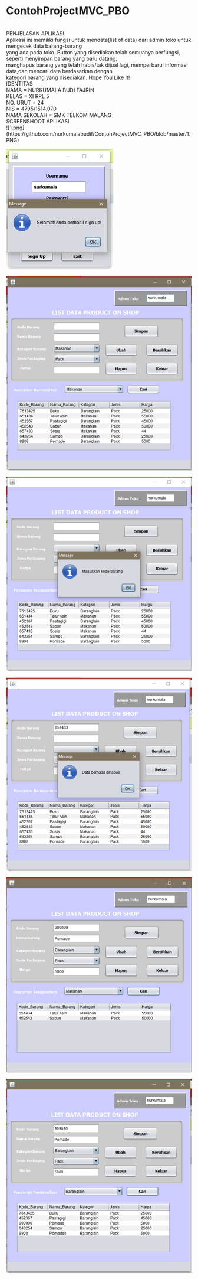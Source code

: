 # ContohProjectMVC_PBO
<br>
PENJELASAN APLIKASI
<br>
Aplikasi ini memiliki fungsi untuk mendata(list of data) dari admin toko untuk mengecek data barang-barang
<br>
yang ada pada toko. Button yang disediakan telah semuanya berfungsi, seperti menyimpan barang yang baru datang,
<br>
manghapus barang yang telah habis/tak dijual lagi, memperbarui informasi data,dan mencari data berdasarkan dengan 
<br>
kategori barang yang disediakan. Hope You Like It!
<br>
IDENTITAS
<br>NAMA = NURKUMALA BUDI FAJRIN
<br>KELAS = XI RPL 5
<br>NO. URUT = 24
<br>NIS = 4795/1514.070
<br>NAMA SEKOLAH = SMK TELKOM MALANG
<br>
SCREENSHOOT APLIKASI
<br>
![1.png](https://github.com/nurkumalabudif/ContohProjectMVC_PBO/blob/master/1.PNG)

![2.png](https://github.com/nurkumalabudif/ContohProjectMVC_PBO/blob/master/2.PNG)

![3.png](https://github.com/nurkumalabudif/ContohProjectMVC_PBO/blob/master/3.PNG)

![4.png](https://github.com/nurkumalabudif/ContohProjectMVC_PBO/blob/master/4.PNG)

![5.png](https://github.com/nurkumalabudif/ContohProjectMVC_PBO/blob/master/5.PNG)

![6.png](https://github.com/nurkumalabudif/ContohProjectMVC_PBO/blob/master/6.PNG)

![7.png](https://github.com/nurkumalabudif/ContohProjectMVC_PBO/blob/master/7.PNG)
